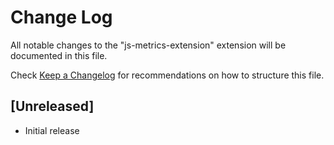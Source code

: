# Change Log
All notable changes to the "js-metrics-extension" extension will be documented in this file.

Check [Keep a Changelog](http://keepachangelog.com/) for recommendations on how to structure this file.

## [Unreleased]
- Initial release